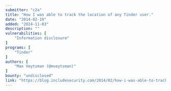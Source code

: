 ```yaml
---
submitter: "c2a"
title: "How I was able to track the location of any Tinder user."
date: "2014-02-19"
added: "2024-11-03"
description: ""
vulnerabilities: [
    "Information disclosure"
]
programs: [
    "Tinder"
]
authors: [
    "Max Veytsman (@mveytsman)"
]
bounty: "undisclosed"
link: "https://blog.includesecurity.com/2014/02/how-i-was-able-to-track-the-location-of-any-tinder-user/"
---
```




